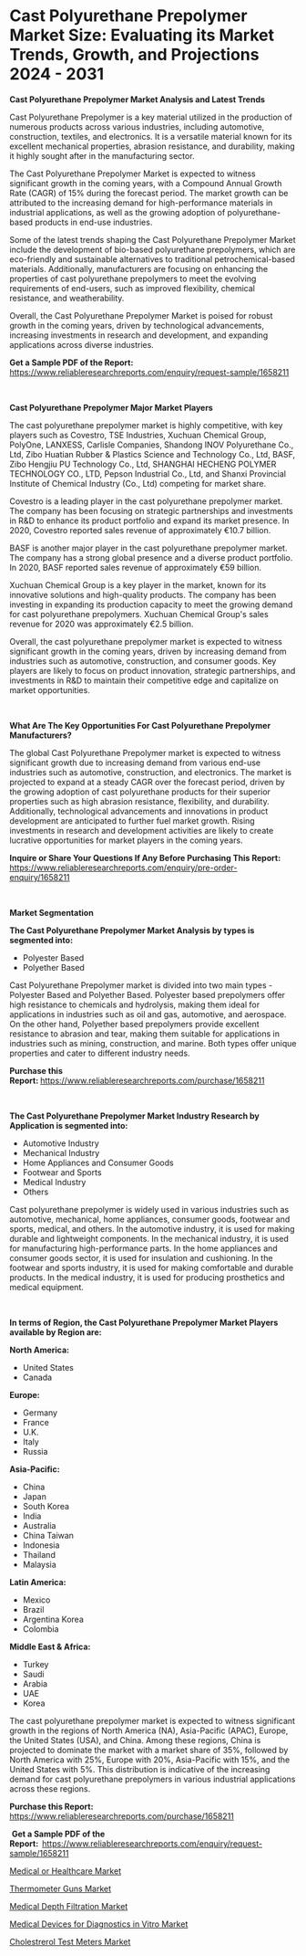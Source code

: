 <p><h1>Cast Polyurethane Prepolymer Market Size: Evaluating its Market Trends, Growth, and Projections 2024 - 2031</h1></p><p><strong>Cast Polyurethane Prepolymer Market Analysis and Latest Trends</strong></p>
<p><p>Cast Polyurethane Prepolymer is a key material utilized in the production of numerous products across various industries, including automotive, construction, textiles, and electronics. It is a versatile material known for its excellent mechanical properties, abrasion resistance, and durability, making it highly sought after in the manufacturing sector.</p><p>The Cast Polyurethane Prepolymer Market is expected to witness significant growth in the coming years, with a Compound Annual Growth Rate (CAGR) of 15% during the forecast period. The market growth can be attributed to the increasing demand for high-performance materials in industrial applications, as well as the growing adoption of polyurethane-based products in end-use industries.</p><p>Some of the latest trends shaping the Cast Polyurethane Prepolymer Market include the development of bio-based polyurethane prepolymers, which are eco-friendly and sustainable alternatives to traditional petrochemical-based materials. Additionally, manufacturers are focusing on enhancing the properties of cast polyurethane prepolymers to meet the evolving requirements of end-users, such as improved flexibility, chemical resistance, and weatherability.</p><p>Overall, the Cast Polyurethane Prepolymer Market is poised for robust growth in the coming years, driven by technological advancements, increasing investments in research and development, and expanding applications across diverse industries.</p></p>
<p><strong>Get a Sample PDF of the Report:&nbsp;</strong> <a href="https://www.reliableresearchreports.com/enquiry/request-sample/1658211">https://www.reliableresearchreports.com/enquiry/request-sample/1658211</a></p>
<p>&nbsp;</p>
<p><strong>Cast Polyurethane Prepolymer Major Market Players</strong></p>
<p><p>The cast polyurethane prepolymer market is highly competitive, with key players such as Covestro, TSE Industries, Xuchuan Chemical Group, PolyOne, LANXESS, Carlisle Companies, Shandong INOV Polyurethane Co., Ltd, Zibo Huatian Rubber & Plastics Science and Technology Co., Ltd, BASF, Zibo Hengjiu PU Technology Co., Ltd, SHANGHAI HECHENG POLYMER TECHNOLOGY CO., LTD, Pepson Industrial Co., Ltd, and Shanxi Provincial Institute of Chemical Industry (Co., Ltd) competing for market share.</p><p>Covestro is a leading player in the cast polyurethane prepolymer market. The company has been focusing on strategic partnerships and investments in R&D to enhance its product portfolio and expand its market presence. In 2020, Covestro reported sales revenue of approximately €10.7 billion.</p><p>BASF is another major player in the cast polyurethane prepolymer market. The company has a strong global presence and a diverse product portfolio. In 2020, BASF reported sales revenue of approximately €59 billion.</p><p>Xuchuan Chemical Group is a key player in the market, known for its innovative solutions and high-quality products. The company has been investing in expanding its production capacity to meet the growing demand for cast polyurethane prepolymers. Xuchuan Chemical Group's sales revenue for 2020 was approximately €2.5 billion.</p><p>Overall, the cast polyurethane prepolymer market is expected to witness significant growth in the coming years, driven by increasing demand from industries such as automotive, construction, and consumer goods. Key players are likely to focus on product innovation, strategic partnerships, and investments in R&D to maintain their competitive edge and capitalize on market opportunities.</p></p>
<p>&nbsp;</p>
<p><strong>What Are The Key Opportunities For Cast Polyurethane Prepolymer Manufacturers?</strong></p>
<p><p>The global Cast Polyurethane Prepolymer market is expected to witness significant growth due to increasing demand from various end-use industries such as automotive, construction, and electronics. The market is projected to expand at a steady CAGR over the forecast period, driven by the growing adoption of cast polyurethane products for their superior properties such as high abrasion resistance, flexibility, and durability. Additionally, technological advancements and innovations in product development are anticipated to further fuel market growth. Rising investments in research and development activities are likely to create lucrative opportunities for market players in the coming years.</p></p>
<p><strong>Inquire or Share Your Questions If Any Before Purchasing This Report:</strong> <a href="https://www.reliableresearchreports.com/enquiry/pre-order-enquiry/1658211">https://www.reliableresearchreports.com/enquiry/pre-order-enquiry/1658211</a></p>
<p>&nbsp;</p>
<p><strong>Market Segmentation</strong></p>
<p><strong>The Cast Polyurethane Prepolymer Market Analysis by types is segmented into:</strong></p>
<p><ul><li>Polyester Based</li><li>Polyether Based</li></ul></p>
<p><p>Cast Polyurethane Prepolymer market is divided into two main types - Polyester Based and Polyether Based. Polyester based prepolymers offer high resistance to chemicals and hydrolysis, making them ideal for applications in industries such as oil and gas, automotive, and aerospace. On the other hand, Polyether based prepolymers provide excellent resistance to abrasion and tear, making them suitable for applications in industries such as mining, construction, and marine. Both types offer unique properties and cater to different industry needs.</p></p>
<p><strong>Purchase this Report:&nbsp;</strong><a href="https://www.reliableresearchreports.com/purchase/1658211">https://www.reliableresearchreports.com/purchase/1658211</a></p>
<p>&nbsp;</p>
<p><strong>The Cast Polyurethane Prepolymer Market Industry Research by Application is segmented into:</strong></p>
<p><ul><li>Automotive Industry</li><li>Mechanical Industry</li><li>Home Appliances and Consumer Goods</li><li>Footwear and Sports</li><li>Medical Industry</li><li>Others</li></ul></p>
<p><p>Cast polyurethane prepolymer is widely used in various industries such as automotive, mechanical, home appliances, consumer goods, footwear and sports, medical, and others. In the automotive industry, it is used for making durable and lightweight components. In the mechanical industry, it is used for manufacturing high-performance parts. In the home appliances and consumer goods sector, it is used for insulation and cushioning. In the footwear and sports industry, it is used for making comfortable and durable products. In the medical industry, it is used for producing prosthetics and medical equipment.</p></p>
<p>&nbsp;</p>
<p><strong>In terms of Region, the Cast Polyurethane Prepolymer Market Players available by Region are:</strong></p>
<p>
    <p> <strong> North America: </strong>
        <ul>
            <li>United States</li>
            <li>Canada</li>
        </ul>
        </p> 
    <p> <strong> Europe: </strong>
        <ul>
            <li>Germany</li>
            <li>France</li>
            <li>U.K.</li>
            <li>Italy</li>
            <li>Russia</li>
        </ul>
        </p> 
    <p> <strong> Asia-Pacific: </strong>
        <ul>
            <li>China</li>
            <li>Japan</li>
            <li>South Korea</li>
            <li>India</li>
            <li>Australia</li>
            <li>China Taiwan</li>
            <li>Indonesia</li>
            <li>Thailand</li>
            <li>Malaysia</li>
        </ul>
        </p> 
    <p> <strong> Latin America: </strong>
        <ul>
            <li>Mexico</li>
            <li>Brazil</li>
            <li>Argentina Korea</li>
            <li>Colombia</li>
        </ul>
        </p> 
    <p> <strong> Middle East & Africa: </strong>
        <ul>
            <li>Turkey</li>
            <li>Saudi</li>
            <li>Arabia</li>
            <li>UAE</li>
            <li>Korea</li>
        </ul>
    </p>
    </p>
<p><p>The cast polyurethane prepolymer market is expected to witness significant growth in the regions of North America (NA), Asia-Pacific (APAC), Europe, the United States (USA), and China. Among these regions, China is projected to dominate the market with a market share of 35%, followed by North America with 25%, Europe with 20%, Asia-Pacific with 15%, and the United States with 5%. This distribution is indicative of the increasing demand for cast polyurethane prepolymers in various industrial applications across these regions.</p></p>
<p><strong>Purchase this Report: </strong><a href="https://www.reliableresearchreports.com/purchase/1658211">https://www.reliableresearchreports.com/purchase/1658211</a></p>
<p>&nbsp;<strong>Get a Sample PDF of the Report:&nbsp;&nbsp;</strong><a href="https://www.reliableresearchreports.com/enquiry/request-sample/1658211">https://www.reliableresearchreports.com/enquiry/request-sample/1658211</a></p>
<p><strong></strong></p>
<p><p><a href="https://medium.com/@anibalstamm1912/medical-or-healthcare-market-analysis-and-sze-forecasted-for-period-from-2024-to-2031-652cf74cebe0">Medical or Healthcare Market</a></p><p><a href="https://medium.com/@terrellconn/thermometer-guns-market-insights-into-market-cagr-market-trends-and-growth-strategies-ce8acefe795c">Thermometer Guns Market</a></p><p><a href="https://medium.com/@frankpeters35/medical-depth-filtration-market-size-market-outlook-and-market-forecast-2024-to-2031-ae2424b4b719">Medical Depth Filtration Market</a></p><p><a href="https://medium.com/@frankpeters35/medical-devices-for-diagnostics-in-vitro-market-research-report-its-history-and-forecast-2024-to-374eca545026">Medical Devices for Diagnostics in Vitro Market</a></p><p><a href="https://medium.com/@anibalstamm1912/cholestrerol-test-meters-market-analysis-and-sze-forecasted-for-period-from-2024-to-2031-9b6c2673d503">Cholestrerol Test Meters Market</a></p></p>